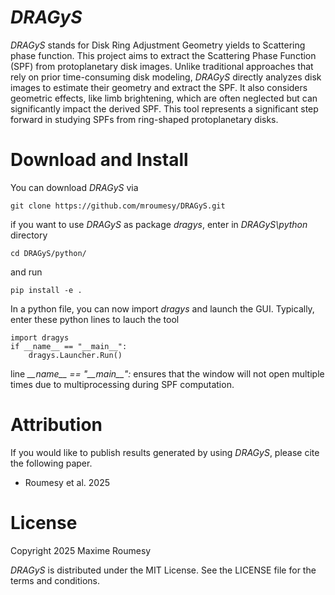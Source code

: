 
# *DRAGyS*

*DRAGyS* stands for Disk Ring Adjustment Geometry yields to Scattering phase function. This project aims to extract the Scattering Phase Function (SPF) from protoplanetary disk images. 
Unlike traditional approaches that rely on prior time-consuming disk modeling, *DRAGyS* directly analyzes disk images to estimate their geometry and extract the SPF. 
It also considers geometric effects, like limb brightening, which are often neglected but can significantly impact the derived SPF. This tool represents a significant step forward in studying SPFs from ring-shaped protoplanetary disks.

# Download and Install

You can download *DRAGyS* via

    git clone https://github.com/mroumesy/DRAGyS.git
if you want to use *DRAGyS* as package _dragys_, enter in _DRAGyS\python_ directory

    cd DRAGyS/python/
and run 

    pip install -e .
In a python file, you can now import _dragys_ and launch the GUI. Typically, enter these python lines to lauch the tool

    import dragys
    if __name__ == "__main__":
        dragys.Launcher.Run()
line *\_\_name\_\_ == "\_\_main\_\_":* ensures that the window will not open multiple times due to multiprocessing during SPF computation.
# Attribution

If you would like to publish results generated by using *DRAGyS*, please cite the following paper.
 - Roumesy et al. 2025

# License
Copyright 2025 Maxime Roumesy

*DRAGyS* is distributed under the MIT License. See the LICENSE file for the terms and conditions.
